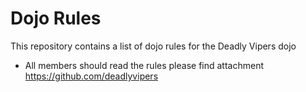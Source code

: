 Dojo Rules
==========

This repository contains a list of dojo rules for the Deadly Vipers dojo

* All members should read the rules
 please find attachment https://github.com/deadlyvipers
